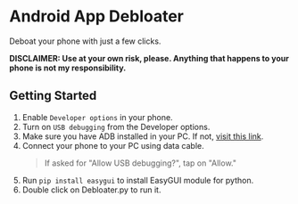 # Android App Debloater

Deboat your phone with just a few clicks.

**DISCLAIMER: Use at your own risk, please. Anything that happens to your phone is not my responsibility.**

## Getting Started

1. Enable `Developer options` in your phone.
2. Turn on `USB debugging` from the Developer options.
3. Make sure you have ADB installed in your PC. If not, [visit this link](https://www.xda-developers.com/install-adb-windows-macos-linux/ "visit this link").
3. Connect your phone to your PC using data cable.
   > If asked for "Allow USB debugging?", tap on "Allow."
4. Run `pip install easygui` to install EasyGUI module for python.
5. Double click on Debloater.py to run it.
